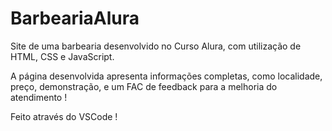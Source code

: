 # BarbeariaAlura
 
Site de uma barbearia desenvolvido no Curso Alura, com utilização de HTML, CSS e JavaScript.

A página desenvolvida apresenta informações completas, como localidade, preço, demonstração, e um FAC de feedback para a melhoria do atendimento !

Feito através do VSCode !
